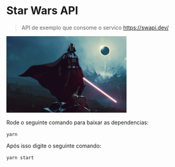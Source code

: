 # Star Wars API

> API de exemplo que consome o servico <https://swapi.dev/>

<img src='./darth-vader.jpg' height="200">

Rode o seguinte comando para baixar as dependencias:

```
yarn
```

Após isso digite o seguinte comando:

```
yarn start
```
